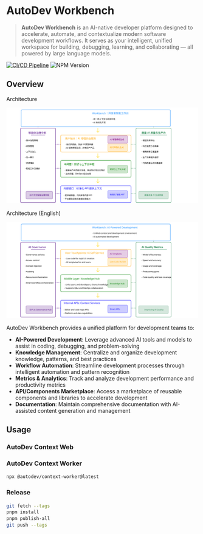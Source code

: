 # AutoDev Workbench

> **AutoDev Workbench** is an AI-native developer platform designed to accelerate, automate, and contextualize modern
> software development workflows. It serves as your intelligent, unified workspace for building, debugging, learning, 
> and collaborating — all powered by large language models.

[![CI/CD Pipeline](https://github.com/unit-mesh/autodev-work/actions/workflows/ci-cd.yml/badge.svg)](https://github.com/unit-mesh/autodev-work/actions/workflows/ci-cd.yml)
![NPM Version](https://img.shields.io/npm/v/%40autodev%2Fcontext-worker)

## Overview

Architecture

![](docs/arch.svg)

Architecture (English)

![](docs/arch-en.svg)

AutoDev Workbench provides a unified platform for development teams to:

- **AI-Powered Development**: Leverage advanced AI tools and models to assist in coding, debugging, and problem-solving
- **Knowledge Management**: Centralize and organize development knowledge, patterns, and best practices
- **Workflow Automation**: Streamline development processes through intelligent automation and pattern recognition
- **Metrics & Analytics**: Track and analyze development performance and productivity metrics
- **API/Components Marketplace**: Access a marketplace of reusable components and libraries to accelerate development
- **Documentation**: Maintain comprehensive documentation with AI-assisted content generation and management

## Usage

### AutoDev Context Web

### AutoDev Context Worker

```bash
npx @autodev/context-worker@latest
```

### Release

```bash
git fetch --tags
pnpm install
pnpm publish-all
git push --tags
```